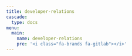 ```yaml
---
title: developer-relations
cascade:
  type: docs
menu:
  main:
    name: developer-relations
    pre: '<i class="fa-brands fa-gitlab"></i>'
---
```

